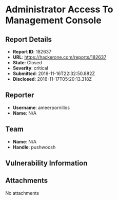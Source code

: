 # Administrator Access To Management Console

## Report Details
- **Report ID**: 182637
- **URL**: https://hackerone.com/reports/182637
- **State**: Closed
- **Severity**: critical
- **Submitted**: 2016-11-16T22:32:50.882Z
- **Disclosed**: 2016-11-17T05:20:13.318Z

## Reporter
- **Username**: ameerpornillos
- **Name**: N/A

## Team
- **Name**: N/A
- **Handle**: pushwoosh

## Vulnerability Information


## Attachments
No attachments
